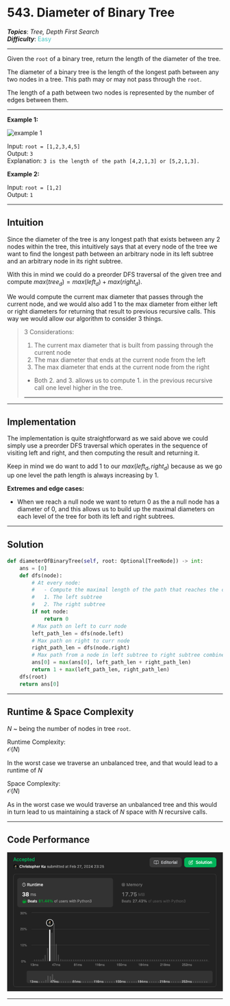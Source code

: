 # 543. Diameter of Binary Tree
***Topics***: *Tree, Depth First Search*  
***Difficulty***: <span style="color: #46c6c2;">Easy</span>
<!-- green: #46c6c2, yellow: #fac31d, red: #f8615c-->
---
Given the `root` of a binary tree, return the length of the diameter of the tree.

The diameter of a binary tree is the length of the longest path between any two nodes in a tree. This path may or may not pass through the `root`.

The length of a path between two nodes is represented by the number of edges between them.

---
**Example 1:**  

![example 1](https://assets.leetcode.com/uploads/2021/03/06/diamtree.jpg)

Input: `root = [1,2,3,4,5]`  
Output: `3`  
Explanation: `3 is the length of the path [4,2,1,3] or [5,2,1,3].`  

**Example 2:**  

Input: `root = [1,2]`  
Output: `1`  

---
## Intuition
Since the diameter of the tree is any longest path that exists between any 2 nodes within the tree, this intuitively says that at every node of the tree we want to find the longest path between an arbitrary node in its left subtree and an arbitrary node in its right subtree.

With this in mind we could do a preorder DFS traversal of the given tree and compute $max(tree_d) = max(left_d) + max(right_d)$. 

We would compute the current max diameter that passes through the current node, and we would also add 1 to the max diameter from either left or right diameters for returning that result to previous recursive calls. This way we would allow our algorithm to consider 3 things.

> 3 Considerations:
> 1. The current max diameter that is built from passing through the current node
> 2. The max diameter that ends at the current node from the left
> 3. The max diameter that ends at the current node from the right
> - Both 2. and 3. allows us to compute 1. in the previous recursive call one level higher in the tree.
> ---

---
## Implementation
The implementation is quite straightforward as we said above we could simply use a preorder DFS traversal which operates in the sequence of visiting left and right, and then computing the result and returning it. 

Keep in mind we do want to add 1 to our $max(left_d, right_d)$ because as we go up one level the path length is always increasing by 1.

**Extremes and edge cases:**
- When we reach a null node we want to return 0 as the a null node has a diameter of 0, and this allows us to build up the maximal diameters on each level of the tree for both its left and right subtrees. 

---
## Solution
```python
def diameterOfBinaryTree(self, root: Optional[TreeNode]) -> int:
    ans = [0]
    def dfs(node):
        # At every node:
        #   - Compute the maximal length of the path that reaches the current node from:
        #   1. The left subtree
        #   2. The right subtree
        if not node:
            return 0
        # Max path on left to curr node
        left_path_len = dfs(node.left)
        # Max path on right to curr node
        right_path_len = dfs(node.right)
        # Max path from a node in left subtree to right subtree combined
        ans[0] = max(ans[0], left_path_len + right_path_len)
        return 1 + max(left_path_len, right_path_len)
    dfs(root)
    return ans[0]
```
---
## Runtime & Space Complexity
$N$ ~ being the number of nodes in tree `root`.  

Runtime Complexity:  
$\mathcal{O}(N)$

In the worst case we traverse an unbalanced tree, and that would lead to a runtime of $N$

Space Complexity:  
$\mathcal{O}(N)$

As in the worst case we would traverse an unbalanced tree and this would in turn lead to us maintaining a stack of $N$ space with $N$ recursive calls.

---
## Code Performance
![543 code performance](../y_resources/code-performances/lc-543.png)

---
